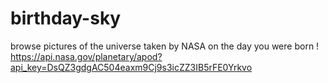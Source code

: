 # birthday-sky
browse pictures of the universe taken by NASA on the day you were born !
https://api.nasa.gov/planetary/apod?api_key=DsQZ3gdgAC504eaxm9Cj9s3icZZ3IB5rFE0Yrkvo
